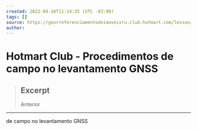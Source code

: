 ```yaml
---
created: 2022-04-16T11:14:25 (UTC -03:00)
tags: []
source: https://georreferenciamentodeimoveisru.club.hotmart.com/lesson/97BGgGJaOp/apresentacao-da-equipe-de-instrutores
author: 
---
```


# Hotmart Club - Procedimentos de campo no levantamento GNSS

> ## Excerpt
> Anterior

---
de campo no levantamento GNSS
